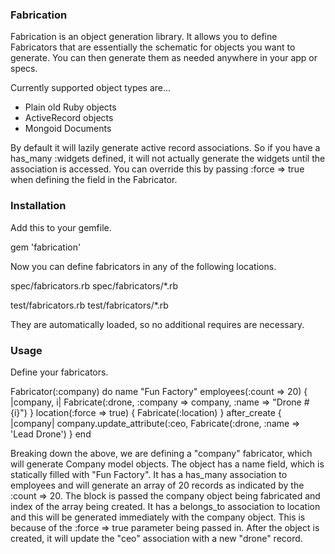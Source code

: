 ### Fabrication ###

Fabrication is an object generation library. It allows you to define Fabricators that are essentially the schematic for objects you want to generate. You can then generate them as needed anywhere in your app or specs.

Currently supported object types are...

* Plain old Ruby objects
* ActiveRecord objects
* Mongoid Documents

By default it will lazily generate active record associations. So if you have a has_many :widgets defined, it will not actually generate the widgets until the association is accessed. You can override this by passing :force => true when defining the field in the Fabricator.

### Installation ###

Add this to your gemfile.

gem 'fabrication'

Now you can define fabricators in any of the following locations.

spec/fabricators.rb
spec/fabricators/*.rb

test/fabricators.rb
test/fabricators/*.rb

They are automatically loaded, so no additional requires are necessary.

### Usage ###

Define your fabricators.

Fabricator(:company) do
  name "Fun Factory"
  employees(:count => 20) { |company, i| Fabricate(:drone, :company => company, :name => "Drone #{i}") }
  location(:force => true) { Fabricate(:location) }
  after_create { |company| company.update_attribute(:ceo, Fabricate(:drone, :name => 'Lead Drone') }
end

Breaking down the above, we are defining a "company" fabricator, which will generate Company model objects.
The object has a name field, which is statically filled with "Fun Factory".
It has a has_many association to employees and will generate an array of 20 records as indicated by the :count => 20. The block is passed the company object being fabricated and index of the array being created.
It has a belongs_to association to location and this will be generated immediately with the company object. This is because of the :force => true parameter being passed in.
After the object is created, it will update the "ceo" association with a new "drone" record.

